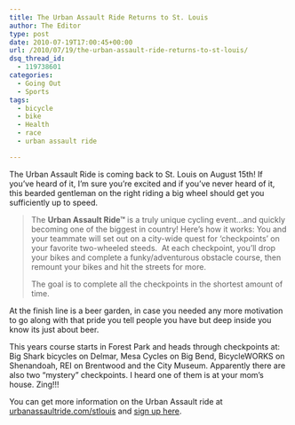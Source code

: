 ```yaml
---
title: The Urban Assault Ride Returns to St. Louis
author: The Editor
type: post
date: 2010-07-19T17:00:45+00:00
url: /2010/07/19/the-urban-assault-ride-returns-to-st-louis/
dsq_thread_id:
  - 119738601
categories:
  - Going Out
  - Sports
tags:
  - bicycle
  - bike
  - Health
  - race
  - urban assault ride

---
```

<a rel="attachment wp-att-5635" href="http://punchingkitty.com/2010/07/19/the-urban-assault-ride-returns-to-st-louis/big-wheels/"><img class="size-full wp-image-5635 alignright" title="big-wheels" src="http://media.punchingkitty.com/wordpress/2010/07/big-wheels.jpg?filter=resize&w=250" alt="" /></a>The Urban Assault Ride is coming back to St. Louis on August 15th! If you&#8217;ve heard of it, I&#8217;m sure you&#8217;re excited and if you&#8217;ve never heard of it, this bearded gentleman on the right riding a big wheel should get you sufficiently up to speed.

> The **Urban Assault Ride™** is a truly unique cycling event&#8230;and quickly becoming one of the biggest in country! Here&#8217;s how it works: You and your teammate will set out on a city-wide quest for &#8216;checkpoints&#8217; on your favorite two-wheeled steeds.  At each checkpoint, you&#8217;ll drop your bikes and complete a funky/adventurous obstacle course, then remount your bikes and hit the streets for more.
> 
> The goal is to complete all the checkpoints in the shortest amount of time.

At the finish line is a beer garden, in case you needed any more motivation to go along with that pride you tell people you have but deep inside you know its just about beer.

This years course starts in Forest Park and heads through checkpoints at: Big Shark bicycles on Delmar, Mesa Cycles on Big Bend, BicycleWORKS on Shenandoah, REI on Brentwood and the City Museum. Apparently there are also two &#8220;mystery&#8221; checkpoints. I heard one of them is at your mom&#8217;s house. Zing!!!

You can get more information on the Urban Assault ride at <a href="http://www.urbanassaultride.com/stlouis" target="_blank">urbanassaultride.com/stlouis</a> and <a href="http://www.urbanassaultride.com/participate" target="_blank">sign up here</a>.